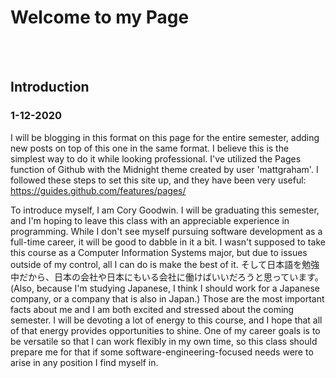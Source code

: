 # Welcome to my Page
<br>
<br>

## Introduction

### 1-12-2020

I will be blogging in this format on this page for the entire semester, adding new posts on top of this one in the same format. I believe this is the simplest way to do it while looking professional. I've utilized the Pages function of Github with the Midnight theme created by user 'mattgraham'. I followed these steps to set this site up, and they have been very useful: <a href='https://guides.github.com/features/pages/'>https://guides.github.com/features/pages/</a>

To introduce myself, I am Cory Goodwin. I will be graduating this semester, and I'm hoping to leave this class with an appreciable experience in programming. While I don't see myself pursuing software development as a full-time career, it will be good to dabble in it a bit. I wasn't supposed to take this course as a Computer Information Systems major, but due to issues outside of my control, all I can do is make the best of it. そして日本語を勉強中だから、日本の会社や日本にもいる会社に働けばいいだろうと思っています。 (Also, because I'm studying Japanese, I think I should work for a Japanese company, or a company that is also in Japan.) Those are the most important facts about me and I am both excited and stressed about the coming semester. I will be devoting a lot of energy to this course, and I hope that all of that energy provides opportunities to shine. One of my career goals is to be versatile so that I can work flexibly in my own time, so this class should prepare me for that if some software-engineering-focused needs were to arise in any position I find myself in.

